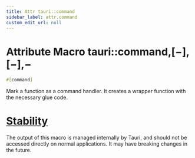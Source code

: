 ```yaml
---
title: Attr tauri::command
sidebar_label: attr.command
custom_edit_url: null
---
```


# Attribute Macro tauri::command,\[−],\[−],−

```rs
#[command]

```

Mark a function as a command handler. It creates a wrapper function with the necessary glue code.

# [Stability](/docs/api/rust/tauri/about:blank#stability)

The output of this macro is managed internally by Tauri, and should not be accessed directly on normal applications. It may have breaking changes in the future.
